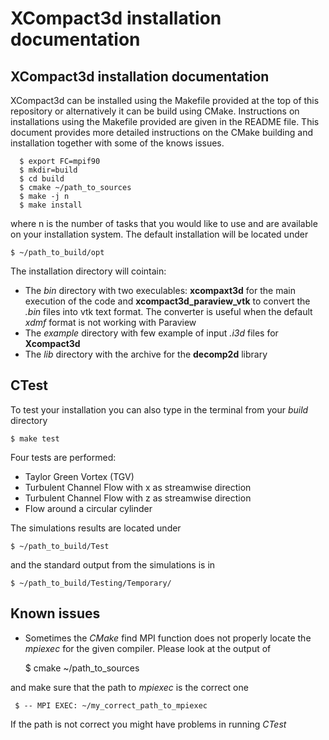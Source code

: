 XCompact3d installation documentation
=====================================

## XCompact3d installation documentation


XCompact3d can be installed using the Makefile provided at the top of this repository or alternatively it can 
be build using CMake. 
Instructions on installations using the Makefile provided are given in the README file.
This document provides more detailed instructions on the CMake building and installation together with 
some of the knows issues. 

```
  $ export FC=mpif90
  $ mkdir=build
  $ cd build
  $ cmake ~/path_to_sources
  $ make -j n
  $ make install 
```
where n is the number of tasks that you would like to use and are available on your installation system. 
The default installation will be located under 

    $ ~/path_to_build/opt

The installation directory will cointain:
* The *bin* directory with two execulables: **xcompaxt3d** for the main execution of the code and **xcompact3d_paraview_vtk** to convert the *.bin* files into vtk text format. The converter is useful when the default *xdmf* format is not working with Paraview
* The *example* directory with few example of input *.i3d* files for **Xcompact3d**
* The *lib* directory with the archive for the **decomp2d** library

## CTest
To test your installation you can also type in the terminal from your *build* directory

    $ make test

Four tests are performed:
* Taylor Green Vortex (TGV)
* Turbulent Channel Flow with x as streamwise direction
* Turbulent Channel Flow with z as streamwise direction
* Flow around a circular cylinder

The simulations results are located under 

    $ ~/path_to_build/Test

and the standard output from the simulations is in 

    $ ~/path_to_build/Testing/Temporary/

## Known issues
* Sometimes the *CMake* find MPI function does not properly locate the *mpiexec* for the given compiler. Please look at the output of 

     $ cmake ~/path_to_sources

and make sure that the path to *mpiexec* is the correct one

     $ -- MPI EXEC: ~/my_correct_path_to_mpiexec

If the path is not correct you might have problems in running *CTest*




